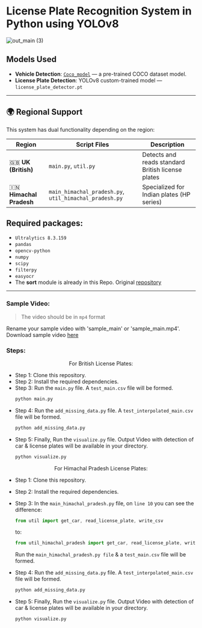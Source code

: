 # License Plate Recognition System in Python using YOLOv8

![out_main (3)](https://github.com/user-attachments/assets/f25b5a82-deb4-473f-ba5e-d6f9347efbb0)


##  Models Used

- **Vehicle Detection**: [`Coco_model`](https://github.com/ultralytics/yolov5) — a pre-trained COCO dataset model.
- **License Plate Detection**: YOLOv8 custom-trained model — `license_plate_detector.pt`

---

## 🌍 Regional Support

This system has dual functionality depending on the region:

| Region                 | Script Files                                   | Description                                      |
|------------------------|------------------------------------------------|--------------------------------------------------|
| 🇬🇧 **UK (British)**     | `main.py`, `util.py`                           | Detects and reads standard British license plates |
| 🇮🇳 **Himachal Pradesh** | `main_himachal_pradesh.py`, `util_himachal_pradesh.py` | Specialized for Indian plates (HP series)        |

## Required packages:
- `Ultralytics 8.3.159`
- `pandas`
- `opencv-python`
- `numpy`
- `scipy`
- `filterpy`
- `easyocr`
- The **sort** module is already in this Repo. Original [repository](https://github.com/abewley/sort)
---
### Sample Video:
> The video should be in `mp4` format

Rename your sample video with 'sample_main' or 'sample_main.mp4'. Download sample video [here](https://drive.google.com/file/d/1bxvD2SEsm50_78wKqDU-8kdhZENoI9nx/view?usp=sharing)

### Steps:
<div align="center">
For British License Plates:
</div>

- Step 1: Clone this repository.
- Step 2: Install the required dependencies.
- Step 3: Run the `main.py` file. A `test_main.csv` file will be formed.
  ``` python
  python main.py
  ```
- Step 4: Run the `add_missing_data.py` file. A `test_interpolated_main.csv` file will be formed.
  ```python
  python add_missing_data.py
  ```
- Step 5: Finally, Run the `visualize.py` file. Output Video with detection of car & license plates will be available in your directory.
  ```python
  python visualize.py
  ```

<div align="center">
For Himachal Pradesh License Plates:
</div>

- Step 1: Clone this repository.
- Step 2: Install the required dependencies.
- Step 3: In the `main_himachal_pradesh.py` file, on `line 10`  you can see the difference:

   ```jsx
   from util import get_car, read_license_plate, write_csv
   ```
   to:

   ```jsx
   from util_himachal_pradesh import get_car, read_license_plate, write_csv
   ```
   Run the `main_himachal_pradesh.py file` & a `test_main.csv` file will be formed.
- Step 4: Run the `add_missing_data.py` file. A `test_interpolated_main.csv` file will be formed.
  ```python
  python add_missing_data.py
  ```
- Step 5: Finally, Run the `visualize.py` file. Output Video with detection of car & license plates will be available in your directory.
  ```python
  python visualize.py
  ```
